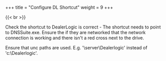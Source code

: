 +++
title = "Configure DL Shortcut"
weight = 9
+++

{{< br >}}

Check the shortcut to DealerLogic
is correct - The shortcut needs to point
to DNSSuite.exe. Ensure the if they are
networked that the network
connection is working and there isn't a
red cross next to the drive.

Ensure that unc paths are
used. E.g. '\server\Dealerlogic'
instead of 'c:\Dealerlogic'.